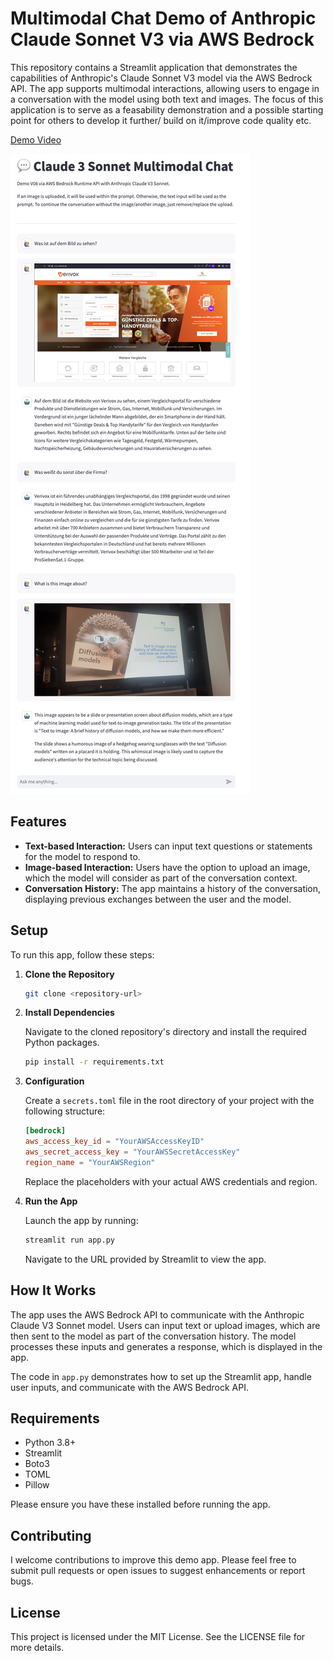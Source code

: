# Multimodal Chat Demo of Anthropic Claude Sonnet V3 via AWS Bedrock

This repository contains a Streamlit application that demonstrates the capabilities of Anthropic's Claude Sonnet V3 model via the AWS Bedrock API. The app supports multimodal interactions, allowing users to engage in a conversation with the model using both text and images.
The focus of this application is to serve as a feasability demonstration and a possible starting point for others to develop it further/ build on it/improve code quality etc.   

[Demo Video](demo_video.mp4)

![Screenshot](screenshot.png)

## Features

- **Text-based Interaction:** Users can input text questions or statements for the model to respond to.
- **Image-based Interaction:** Users have the option to upload an image, which the model will consider as part of the conversation context.
- **Conversation History:** The app maintains a history of the conversation, displaying previous exchanges between the user and the model.


## Setup

To run this app, follow these steps:

1. **Clone the Repository**

   ```bash
   git clone <repository-url>
   ```

2. **Install Dependencies**

   Navigate to the cloned repository's directory and install the required Python packages.

   ```bash
   pip install -r requirements.txt
   ```

3. **Configuration**

   Create a `secrets.toml` file in the root directory of your project with the following structure:

   ```toml
   [bedrock]
   aws_access_key_id = "YourAWSAccessKeyID"
   aws_secret_access_key = "YourAWSSecretAccessKey"
   region_name = "YourAWSRegion"
   ```

   Replace the placeholders with your actual AWS credentials and region.

4. **Run the App**

   Launch the app by running:

   ```bash
   streamlit run app.py
   ```

   Navigate to the URL provided by Streamlit to view the app.

## How It Works

The app uses the AWS Bedrock API to communicate with the Anthropic Claude V3 Sonnet model. Users can input text or upload images, which are then sent to the model as part of the conversation history. The model processes these inputs and generates a response, which is displayed in the app.

The code in `app.py` demonstrates how to set up the Streamlit app, handle user inputs, and communicate with the AWS Bedrock API.

## Requirements

- Python 3.8+
- Streamlit
- Boto3
- TOML
- Pillow

Please ensure you have these installed before running the app.

## Contributing

I welcome contributions to improve this demo app. Please feel free to submit pull requests or open issues to suggest enhancements or report bugs.

## License

This project is licensed under the MIT License. See the LICENSE file for more details.
